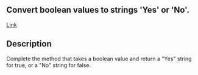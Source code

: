 ## Convert boolean values to strings 'Yes' or 'No'.

[Link](https://www.codewars.com/kata/53369039d7ab3ac506000467/train/rust)

## Description

Complete the method that takes a boolean value and return a "Yes" string for true, or a "No" string for false.

